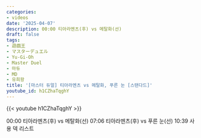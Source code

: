 ```yaml
---
categories:
- videos
date: '2025-04-07'
description: 00:00 티아라멘츠(후) vs 메탈화(선)
draft: false
tags:
- 遊戯王
- マスターデュエル
- Yu-Gi-Oh
- Master Duel
- 마듀
- MD
- 유희왕
title: '[마스터 듀얼] 티아라멘츠 vs 메탈화, 푸른 눈 [스탠다드]'
youtube_id: h1CZhaTqghY
---
```



{{< youtube h1CZhaTqghY >}}

00:00 티아라멘츠(후) vs 메탈화(선)
07:06 티아라멘츠(후) vs 푸른 눈(선)
10:39 사용 덱 리스트